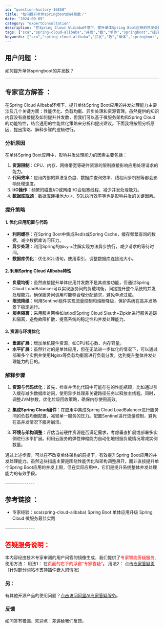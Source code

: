 ```yaml
---
id: "question-history-16850"
title: "如何提升单体springboot的并发数？"
date: "2024-09-09"
category: "expertConsultation"
description: "在Spring Cloud Alibaba环境下，提升单体Spring Boot应用的并发处理能力主要涉及几个关键方面：性能优化、负载均衡、异步处理和资源管理。虽然提供的知识内容没有直接提及如何提升并发数，但我们可以基于微服务架构和Spring Cloud的功能特性，结合通用的性能优化策略来分析和提"
tags: ["sca","spring-cloud-alibaba","并发","数","单体","springboot","提升"]
keywords: ["sca","spring-cloud-alibaba","并发","数","单体","springboot","提升"]
---
```


## 用户问题 ： 
 如何提升单体springboot的并发数？  

---------------
## 专家官方解答 ：

在Spring Cloud Alibaba环境下，提升单体Spring Boot应用的并发处理能力主要涉及几个关键方面：性能优化、负载均衡、异步处理和资源管理。虽然提供的知识内容没有直接提及如何提升并发数，但我们可以基于微服务架构和Spring Cloud的功能特性，结合通用的性能优化策略来分析和提出建议。下面我将按照分析原因、提出策略、解释步骤的逻辑进行。

### 分析原因

在单体Spring Boot应用中，影响并发处理能力的因素主要包括：
1. **资源限制**：CPU、内存、网络带宽等硬件资源的限制直接影响应用处理请求的能力。
2. **代码效率**：应用内部的算法复杂度、数据库查询效率、线程同步机制等都会影响处理速度。
3. **I/O操作**：频繁的磁盘I/O或网络I/O会阻塞线程，减少并发处理能力。
4. **数据库瓶颈**：数据库连接池大小、SQL执行效率等也是影响并发的关键因素。

### 提升策略

#### 1. 优化应用配置与代码

- **利用缓存**：在Spring Boot中集成Redis或Spring Cache，缓存频繁查询的数据，减少数据库访问压力。
- **异步处理**：利用Spring的`@Async`注解实现方法异步执行，减少请求的等待时间。
- **数据库优化**：优化SQL语句，使用索引，调整数据库连接池大小。

#### 2. 利用Spring Cloud Alibaba特性

- **负载均衡**：虽然直接提升单体应用并发数不是其直接功能，但通过Spring Cloud LoadBalancer可以实现服务间的负载均衡，间接提升整个系统的并发处理能力。确保服务间调用时能够合理分配请求，避免单点过载。
- **限流降级**：利用Sentinel组件实现流量控制和熔断降级，保护系统在高并发场景下稳定运行。
- **服务隔离**：采用服务网格如Istio或Spring Cloud Sleuth+Zipkin进行服务追踪和隔离，避免故障扩散，提高系统的稳定性和并发处理能力。

#### 3. 资源与环境优化

- **垂直扩展**：增加单机硬件资源，如CPU核心数、内存容量。
- **水平扩展**：虽然针对的是单体应用，但在无法进一步优化的情况下，可以通过部署多个实例并使用Nginx等负载均衡器进行负载分发，达到提升整体并发处理能力的目的。

### 解释步骤

1. **资源与代码优化**：首先，检查并优化代码中可能存在的性能瓶颈，比如通过引入缓存减少数据库访问，使用异步处理非关键路径任务以释放主线程。同时，调整JVM参数，优化垃圾回收策略，确保内存使用高效。

2. **集成Spring Cloud组件**：在应用中集成Spring Cloud LoadBalancer进行服务间的负载均衡配置，减轻单一服务的压力。配置Sentinel进行流量控制，避免在高并发情况下服务崩溃。

3. **环境与架构调整**：评估当前硬件资源是否满足需求，考虑垂直扩展或部署多实例进行水平扩展。利用云服务的弹性伸缩能力自动化地根据负载情况增减实例数量。

通过上述步骤，可以在不改变单体架构的前提下，有效提升Spring Boot应用的并发处理能力。虽然这些措施主要是围绕性能优化和架构调整展开，而非直接提升单个Spring Boot应用的并发上限，但在实际应用中，它们是提升系统整体并发处理能力的有效手段。


<font color="#949494">---------------</font> 


## 参考链接 ：

* 专家经验：sca(spring-cloud-alibaba) Spring Boot 单体应用升级 Spring Cloud 微服务最佳实践 


 <font color="#949494">---------------</font> 
 


## <font color="#FF0000">答疑服务说明：</font> 

本内容经由技术专家审阅的用户问答的镜像生成，我们提供了<font color="#FF0000">专家智能答疑服务</font>,使用方法：
用法1： 在<font color="#FF0000">页面的右下的浮窗”专家答疑“</font>。
用法2： 点击[专家答疑页](https://answer.opensource.alibaba.com/docs/intro)（针对部分网站不支持插件嵌入的情况）
### 另：


有其他开源产品的使用问题？[点击访问阿里AI专家答疑服务](https://answer.opensource.alibaba.com/docs/intro)。
### 反馈
如问答有错漏，欢迎点：[差评](https://ai.nacos.io/user/feedbackByEnhancerGradePOJOID?enhancerGradePOJOId=16869)给我们反馈。
